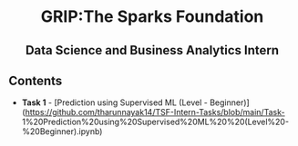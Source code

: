 <h1 align="center"> 
GRIP:The Sparks Foundation
</h1>
<h2 align="center">
Data Science and Business Analytics Intern
 </h2>

## Contents
- <b>Task 1</b> - [Prediction using Supervised ML (Level - Beginner)](https://github.com/tharunnayak14/TSF-Intern-Tasks/blob/main/Task-       1%20Prediction%20using%20Supervised%20ML%20%20(Level%20-%20Beginner).ipynb)

